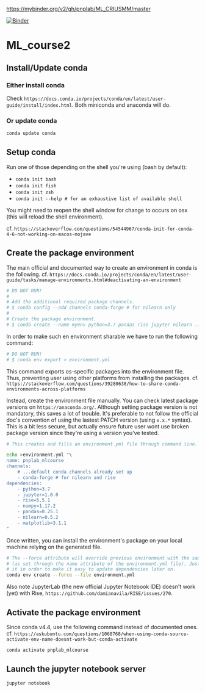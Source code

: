 https://mybinder.org/v2/gh/pnplab/ML_CRIUSMM/master

[![Binder](https://mybinder.org/badge_logo.svg)](https://mybinder.org/v2/gh/pnplab/ML_CRIUSMM/master)

# ML_course2

## Install/Update conda

### Either install conda

Check `https://docs.conda.io/projects/conda/en/latest/user-guide/install/index.html`.
Both miniconda and anaconda will do.

### Or update conda

```sh
conda update conda
```

## Setup conda

Run one of those depending on the shell you're using (bash by default):
- `conda init bash`
- `conda init fish`
- `conda init zsh`
- `conda init --help # for an exhaustive list of available shell`

You might need to reopen the shell window for change to occurs on osx (this
will reload the shell environment).

cf. `https://stackoverflow.com/questions/54544967/conda-init-for-conda-4-6-not-working-on-macos-mojave`

## Create the package environment

The main official and documented way to create an environment in conda is the 
following.
cf. `https://docs.conda.io/projects/conda/en/latest/user-guide/tasks/manage-environments.html#deactivating-an-environment`

```sh
# DO NOT RUN!
#
# Add the additional required package channels.
# $ conda config --add channels conda-forge # for nilearn only
#
# Create the package environment.
# $ conda create --name myenv python=3.7 pandas rise jupyter nilearn ...
```

In order to make such en environment sharable we have to run the following
command:


```sh
# DO NOT RUN!
# $ conda env export > environment.yml
```

This command exports os-specific packages into the environment file. Thus, 
preventing user using other platforms from installing the packages.
cf. `https://stackoverflow.com/questions/39280638/how-to-share-conda-environments-across-platforms`

Instead, create the environment file manually. You can check latest package
versions on `https://anaconda.org/`. Although setting package version is not
mandatory, this saves a lot of trouble. It's preferable to not follow the
official doc's convention of using the lastest PATCH version (using `x.x.*`
syntax). This is a bit less secure, but actually ensure future user wont use
broken package version since they're using a version you've tested.


```sh
# This creates and fills an environment.yml file through command line.

echo >environment.yml "\
name: pnplab_mlcourse
channels:
    # ...default conda channels already set up
    - conda-forge # for nilearn and rise
dependencies:
    - python=3.7
    - jupyter=1.0.0
    - rise=5.5.1
    - numpy=1.17.2
    - pandas=0.25.1
    - nilearn=0.5.2
    - matplotlib=3.1.1
"
```

Once written, you can install the environment's package on your local machine
relying on the generated file.

```sh
# The --force attribute will override previous environment with the same name
# (as set through the name attribute of the environment.yml file). Just added 
# it in order to make it easy to update dependencies later on.
conda env create --force --file environment.yml
```

Also note JupyterLab (the new official Jupyter Notebook IDE) doesn't work
(yet) with Rise, `https://github.com/damianavila/RISE/issues/270`.

## Activate the package environment

Since conda v4.4, use the following command instead of documented ones.
cf. `https://askubuntu.com/questions/1068768/when-using-conda-source-activate-env-name-doesnt-work-but-conda-activate`

```sh
conda activate pnplab_mlcourse
```

## Launch the jupyter notebook server

```sh
jupyter notebook
```



